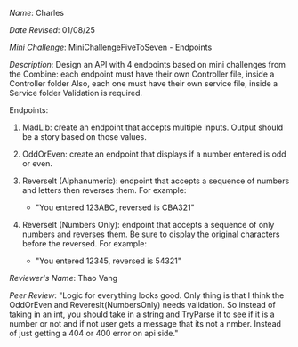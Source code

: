 *Name*: Charles

*Date Revised*: 01/08/25

*Mini Challenge*: MiniChallengeFiveToSeven - Endpoints

*Description*:
 Design an API with 4 endpoints based on mini challenges from the Combine:
 each endpoint must have their own Controller file, inside a Controller folder
 Also, each one must have their own service file, inside a Service folder
 Validation is required.
 
 Endpoints:
 1. MadLib: create an endpoint that accepts multiple inputs.  Output should be a story based on those values.
 
 2. OddOrEven: create an endpoint that displays if a number entered is odd or even.
 
 3. ReverseIt (Alphanumeric): endpoint that accepts a sequence of numbers and letters then reverses them.  For example:
      - "You entered 123ABC, reversed is CBA321"
 
 4. ReverseIt (Numbers Only): endpoint that accepts a sequence of only numbers and reverses them.  Be sure to display the original characters before the reversed.  For example:
      - "You entered 12345, reversed is 54321"

*Reviewer's Name*: Thao Vang

*Peer Review*:
"Logic for everything looks good. Only thing is that I think the OddOrEven and ReveresIt(NumbersOnly) needs validation. So instead of taking in an int, you should take in a string and TryParse it to see if it is a number or not and if not user gets a message that its not a nmber. Instead of just getting a 404 or 400 error on api side."
